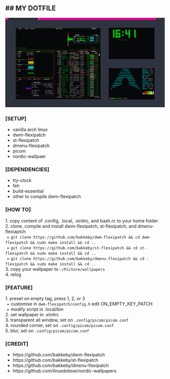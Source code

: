<h2>## MY DOTFILE</h2>
<p><img src="Pictures/screenshot/00.png"></p>
<h3>[SETUP]</h2>
<ul>
 <li>vanilla arch linux</li>
 <li>dwm-flexipatch</li>
 <li>st-flexipatch</li>
 <li>dmenu-flexipatch</li>
 <li>picom</li>
 <li>nordic-wallpaer</li>
</ul>
<h3>[DEPENDENCIES]</h3>
<ul>
 <li>tty-clock</li>
 <li>feh</li>
 <li>build-essential</li>
 <li>other to compile dwm-flexipatch</l>
</ul>
<h3>[HOW TO]</h3>
 1. copy content of  .config, .local, .xinitrc, and bash.rc to your home folder<br>
 2. clone, compile and install dwm-flexipatch, st-flexipatch, and dmenu-flexiaptch<br>
    &nbsp;+ <code>git clone https://github.com/bakkeby/dwm-flexipatch && cd dwm-flexipatch && sudo make install && cd ..</code><br>
    &nbsp;+ <code>git clone https://github.com/bakkeby/st-flexipatch && cd st-flexipatch && sudo make install && cd ..</code><br>
    &nbsp;+ <code>git clone https://github.com/bakkeby/dmenu-flexipatch && cd -flexipatch && sudo make install && cd ..</code><br>
 3. copy your wallpaper to <code>~/Picture/wallpapers</code><br>
 4. relog<br>

<h3>[FEATURE]</h3>
 1. preset on empty tag, press 1, 2, or 3<br>
    &nbsp;+ customise in <code>dwm-flexipatch/config.h</code> edit ON_EMPTY_KEY_PATCH<br>
    &nbsp;+ modify script in .local/bin<br>
 2. set wallpaper in .xinitrc<br>
 3. transparent all window, set on <code>.config/picom/picom.conf</code><br>
 4. rounded corner, set on <code>.config/picom/picom.conf</code><br>
 5. blur, set on <code>.config/picom/picom.conf</code><br>

<h3>[CREDIT]</h3>
<ul>
 <li>https://github.com/bakkeby/dwm-flexipatch</li>
 <li>https://github.com/bakkeby/st-flexipatch</li>
 <li>https://github.com/bakkeby/dmenu-flexipatch</li>
 <li>https://github.com/linuxdotexe/nordic-wallpapers</li>
</ul>
